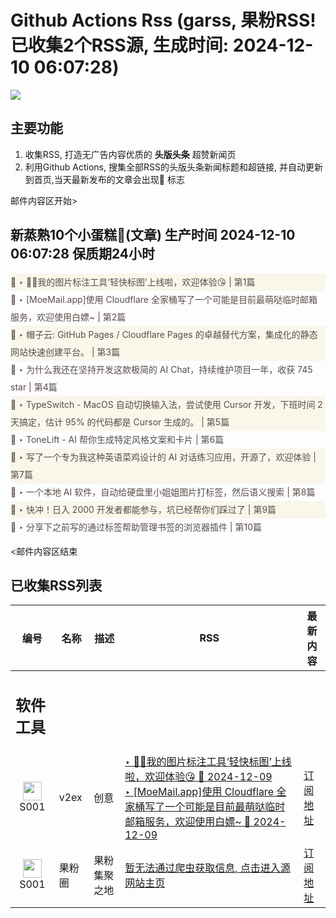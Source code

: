 # Github Actions Rss (garss, 果粉RSS! 已收集2个RSS源, 生成时间: 2024-12-10 06:07:28)

![](https://cdn.jsdelivr.net/gh/xinkeji/garss/_media/ga-rss.png)



## 主要功能
1. 收集RSS, 打造无广告内容优质的 **头版头条** 超赞新闻页
2. 利用Github Actions, 搜集全部RSS的头版头条新闻标题和超链接, 并自动更新到首页,当天最新发布的文章会出现🌈 标志

邮件内容区开始>
<h2>新蒸熟10个小蛋糕🍰(文章) 生产时间 2024-12-10 06:07:28 保质期24小时</h2>

<div style='line-height:3;background-color:#FAF6EA;' ><a href='https://www.v2ex.com/t/1096218#reply9' style="line-height:2;text-decoration:none;display:block;color:#584D49;">🌈 ‣ 🎉🎉我的图片标注工具‘轻快标图’上线啦，欢迎体验😘 | 第1篇</a></div><div style='line-height:3;' ><a href='https://www.v2ex.com/t/1096234#reply5' style="line-height:2;text-decoration:none;display:block;color:#584D49;">🌈 ‣ [MoeMail.app]使用 Cloudflare 全家桶写了一个可能是目前最萌哒临时邮箱服务，欢迎使用白嫖~ | 第2篇</a></div><div style='line-height:3;background-color:#FAF6EA;' ><a href='https://www.v2ex.com/t/1096024#reply28' style="line-height:2;text-decoration:none;display:block;color:#584D49;">🌈 ‣ 帽子云: GitHub Pages / Cloudflare Pages 的卓越替代方案，集成化的静态网站快速创建平台。 | 第3篇</a></div><div style='line-height:3;' ><a href='https://www.v2ex.com/t/1096177#reply9' style="line-height:2;text-decoration:none;display:block;color:#584D49;">🌈 ‣ 为什么我还在坚持开发这款极简的 AI Chat，持续维护项目一年，收获 745 star | 第4篇</a></div><div style='line-height:3;background-color:#FAF6EA;' ><a href='https://www.v2ex.com/t/1096090#reply13' style="line-height:2;text-decoration:none;display:block;color:#584D49;">🌈 ‣ TypeSwitch - MacOS 自动切换输入法，尝试使用 Cursor 开发，下班时间 2 天搞定，估计 95% 的代码都是 Cursor 生成的。 | 第5篇</a></div><div style='line-height:3;' ><a href='https://www.v2ex.com/t/1096179#reply0' style="line-height:2;text-decoration:none;display:block;color:#584D49;">🌈 ‣ ToneLift - AI 帮你生成特定风格文案和卡片 | 第6篇</a></div><div style='line-height:3;background-color:#FAF6EA;' ><a href='https://www.v2ex.com/t/1096005#reply12' style="line-height:2;text-decoration:none;display:block;color:#584D49;">🌈 ‣ 写了一个专为我这种英语菜鸡设计的 AI 对话练习应用，开源了，欢迎体验 | 第7篇</a></div><div style='line-height:3;' ><a href='https://www.v2ex.com/t/1096124#reply5' style="line-height:2;text-decoration:none;display:block;color:#584D49;">🌈 ‣ 一个本地 AI 软件，自动给硬盘里小姐姐图片打标签，然后语义搜索 | 第8篇</a></div><div style='line-height:3;background-color:#FAF6EA;' ><a href='https://www.v2ex.com/t/1096021#reply4' style="line-height:2;text-decoration:none;display:block;color:#584D49;">🌈 ‣ 快冲！日入 2000 开发者都能参与，坑已经帮你们踩过了 | 第9篇</a></div><div style='line-height:3;' ><a href='https://www.v2ex.com/t/1096082#reply3' style="line-height:2;text-decoration:none;display:block;color:#584D49;">🌈 ‣ 分享下之前写的通过标签帮助管理书签的浏览器插件 | 第10篇</a></div>

<邮件内容区结束

## 已收集RSS列表

| 编号 | 名称 | 描述 | RSS | 最新内容 |
| --- | --- | --- | --- | --- |
| <h2 id="软件工具">软件工具</h2> |  |   |  |  |
| <div id="S001" style="text-align: center;"><img src="https://cdn.jsdelivr.net/gh/zhaoolee/garss/_media/favicon/S001.png" width="30px" style="width:30px;height: auto;"/><br><span>S001</span></div> | v2ex | 创意 | [‣ 🎉🎉我的图片标注工具‘轻快标图’上线啦，欢迎体验😘 🌈 2024-12-09](https://www.v2ex.com/t/1096218#reply9)<br/>[‣ \[MoeMail.app\]使用 Cloudflare 全家桶写了一个可能是目前最萌哒临时邮箱服务，欢迎使用白嫖~ 🌈 2024-12-09](https://www.v2ex.com/t/1096234#reply5) | [订阅地址](https://www.v2ex.com/feed/tab/creative.xml) |
| <div id="S001" style="text-align: center;"><img src="https://cdn.jsdelivr.net/gh/zhaoolee/garss/_media/favicon/S001.png" width="30px" style="width:30px;height: auto;"/><br><span>S001</span></div> | 果粉圈 | 果粉集聚之地 | [暂无法通过爬虫获取信息, 点击进入源网站主页](https://g0f.cn) | [订阅地址](https://g0f.cn/rss.xml) |



